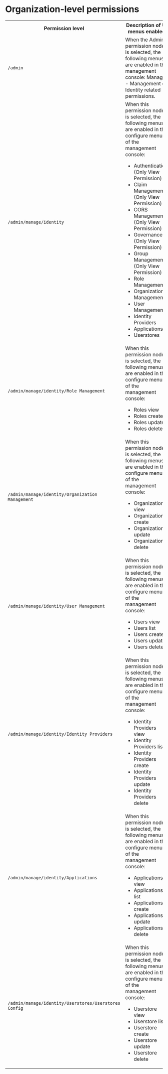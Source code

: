# Organization-level permissions

<table>
    <tr>
        <th>Permission level</th>
        <th>Description of UI menus enabled</th>
    </tr>
    <tr>
        <td><code>/admin</code></td>
        <td>
            When the Admin permission node is selected, the following menus are enabled in the management console: Manage - Management of Identity related permissions.
        </td>
    </tr>
    <tr>
        <td><code>/admin/manage/identity</code></td>
        <td>
            When this permission node is selected, the following menus are enabled in the configure menu of the management console:
            <ul>
                <li>Authentication (Only View Permission)</li>
                <li>Claim Management (Only View Permission)</li>
                <li>CORS Management (Only View Permission)</li>
                <li>Governance (Only View Permission)</li>
                <li>Group Management (Only View Permission)</li>
                <li>Role Management</li>
                <li>Organization Management</li>
                <li>User Management</li>
                <li>Identity Providers</li>
                <li>Applications</li>
                <li>Userstores</li>
            </ul>
        </td>
    </tr>
    <tr>
        <td><code>/admin/manage/identity/Role Management</code></td>
        <td>
            When this permission node is selected, the following menus are enabled in the configure menu of the management console:
            <ul>
                <li>Roles view</li>
                <li>Roles create</li>
                <li>Roles update</li>
                <li>Roles delete</li>
            </ul>
        </td>
    </tr>
    <tr>
        <td><code>/admin/manage/identity/Organization Management</code></td>
        <td>
            When this permission node is selected, the following menus are enabled in the configure menu of the management console:
            <ul>
                <li>Organizations view</li>
                <li>Organizations create</li>
                <li>Organizations update</li>
                <li>Organizations delete</li>
            </ul>
        </td>
    </tr>
    <tr>
        <td><code>/admin/manage/identity/User Management</code></td>
        <td>
            When this permission node is selected, the following menus are enabled in the configure menu of the management console:
            <ul>
                <li>Users view</li>
                <li>Users list</li>
                <li>Users create</li>
                <li>Users update</li>
                <li>Users delete</li>
            </ul>
        </td>
    </tr>
    <tr>
        <td><code>/admin/manage/identity/Identity Providers</code></td>
        <td>
            When this permission node is selected, the following menus are enabled in the configure menu of the management console:
            <ul>
                <li>Identity Providers view</li>
                <li>Identity Providers list</li>
                <li>Identity Providers create</li>
                <li>Identity Providers update</li>
                <li>Identity Providers delete</li>
            </ul>
        </td>
    </tr>
    <tr>
        <td><code>/admin/manage/identity/Applications</code></td>
        <td>
            When this permission node is selected, the following menus are enabled in the configure menu of the management console:
            <ul>
                <li>Applications view</li>
                <li>Applications list</li>
                <li>Applications create</li>
                <li>Applications update</li>
                <li>Applications delete</li>
            </ul>
        </td>
    </tr>
    <tr>
        <td><code>/admin/manage/identity/Userstores/Userstores Config</code></td>
        <td>
            When this permission node is selected, the following menus are enabled in the configure menu of the management console:
            <ul>
                <li>Userstore view</li>
                <li>Userstore list</li>
                <li>Userstore create</li>
                <li>Userstore update</li>
                <li>Userstore delete</li>
            </ul>
        </td>
    </tr>
</table>